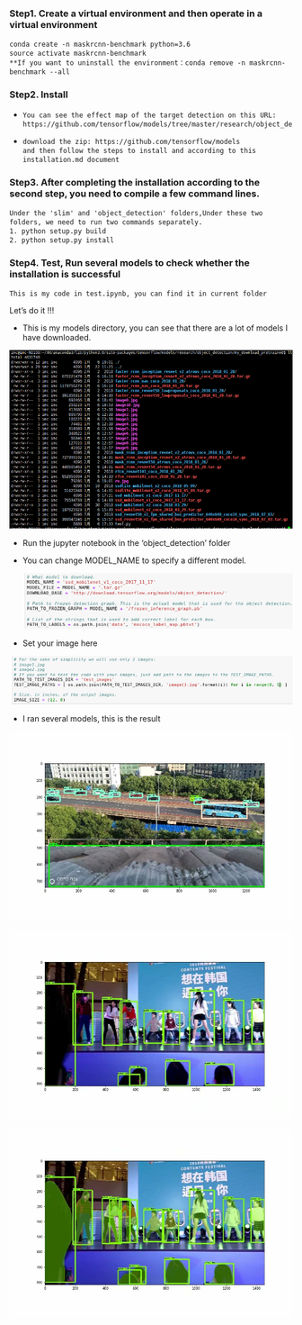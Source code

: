 ### Step1. Create a virtual environment and then operate in a virtual environment

```
conda create -n maskrcnn-benchmark python=3.6
source activate maskrcnn-benchmark
**If you want to uninstall the environment：conda remove -n maskrcnn-benchmark --all
```

### Step2.  Install

- ```
  You can see the effect map of the target detection on this URL:
  https://github.com/tensorflow/models/tree/master/research/object_detection
  ```

- ```
  download the zip: https://github.com/tensorflow/models
  and then follow the steps to install and according to this installation.md document
  ```

### Step3. After completing the installation according to the second step, you need to compile a few command lines.

```
Under the 'slim' and 'object_detection' folders,Under these two folders, we need to run two commands separately.
1. python setup.py build
2. python setup.py install
```

### Step4. Test, Run several models to check whether the installation is successful

```
This is my code in test.ipynb, you can find it in current folder
```

Let’s do it !!!

- This is my models directory, you can see that there are a lot of models I have downloaded.

![1550331700607](1550331700607.png)

- Run the jupyter notebook in the ‘object_detection’ folder

- You can change MODEL_NAME to specify a different model.

  ![1550332898238](1550332898238.png)

- Set your image here

![1550332832051](1550332832051.png)

- I ran several models, this is the result

  

![img](psb.jpg)

![img](psb-1550334099712.jpg)

![img](psb-1550334119566.jpg)
